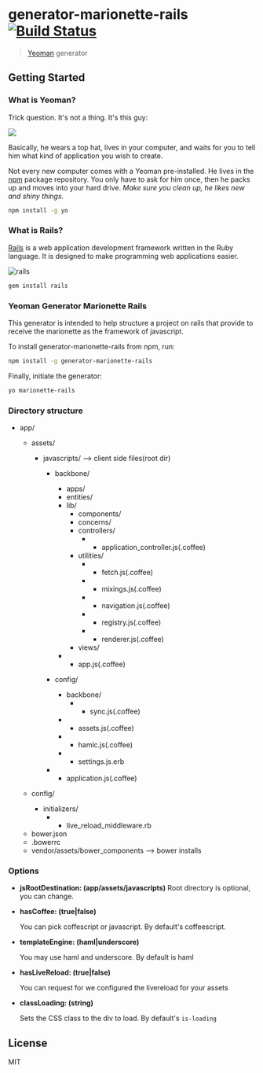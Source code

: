 # generator-marionette-rails [![Build Status](https://secure.travis-ci.org/SauloSilva/generator-marionette-rails.png?branch=master)](https://travis-ci.org/SauloSilva/generator-marionette-rails)

> [Yeoman](http://yeoman.io) generator

## Getting Started

### What is Yeoman?

Trick question. It's not a thing. It's this guy:

![](http://i.imgur.com/JHaAlBJ.png)

Basically, he wears a top hat, lives in your computer, and waits for you to tell him what kind of application you wish to create.

Not every new computer comes with a Yeoman pre-installed. He lives in the [npm](https://npmjs.org) package repository. You only have to ask for him once, then he packs up and moves into your hard drive. *Make sure you clean up, he likes new and shiny things.*

```bash
npm install -g yo
```

### What is Rails?

[Rails](http://guides.rubyonrails.org/getting_started.html) is a web application development framework written in the Ruby language. It is designed to make programming web applications easier.

![rails](http://rubyonrails.org/images/rails.png)

```bash
gem install rails
```

### Yeoman Generator Marionette Rails

This generator is intended to help structure a project on rails that provide to receive the marionette as the framework of javascript.

To install generator-marionette-rails from npm, run:

```bash
npm install -g generator-marionette-rails
```

Finally, initiate the generator:

```bash
yo marionette-rails
```

### Directory structure

- app/
    - assets/
      - javascripts/                --> client side files(root dir)
        - backbone/
          - apps/
          - entities/
          - lib/
            - components/
            - concerns/
            - controllers/
              - * application_controller.js(.coffee)
            - utilities/
              - * fetch.js(.coffee)
              - * mixings.js(.coffee)
              - * navigation.js(.coffee)
              - * registry.js(.coffee)
              - * renderer.js(.coffee)
            - views/
          - * app.js(.coffee)
        - config/
          - backbone/
            - * sync.js(.coffee)
          - * assets.js(.coffee)
          - * hamlc.js(.coffee)
          - * settings.js.erb

        - * application.js(.coffee)
    
    - config/
      - initializers/
        - * live_reload_middleware.rb

    * bower.json
    * .bowerrc
    * vendor/assets/bower_components    --> bower installs


### Options

- **jsRootDestination: (app/assets/javascripts)**
  Root directory is optional, you can change.

- **hasCoffee: (true|false)**

  You can pick coffescript or javascript. By default's coffeescript.

- **templateEngine: (haml|underscore)**
  
  You may use haml and underscore. By default is haml

- **hasLiveReload: (true|false)**
  
  You can request for we configured the livereload for your assets

- **classLoading: (string)**

  Sets the CSS class to the div to load. By default's `is-loading`

## License

MIT